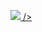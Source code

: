 <a href="https://www.facebook.com/events/2024834757760777/" target="_blank"><img src="https://pbs.twimg.com/media/DKxZVZvUIAAc903.jpg:large" > /></a>
